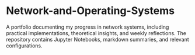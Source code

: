 # Network-and-Operating-Systems
A portfolio documenting my progress in network systems, including practical implementations, theoretical insights, and weekly reflections. The repository contains Jupyter Notebooks, markdown summaries, and relevant configurations.

